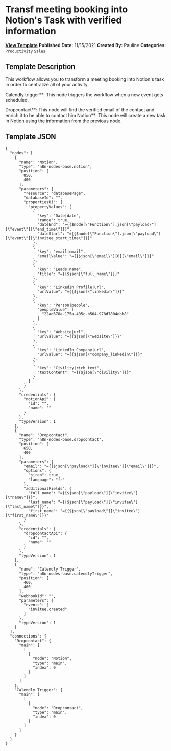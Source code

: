 # Transf meeting booking into Notion's Task with verified information

**[View Template](https://n8n.io/workflows/1325-/)**  **Published Date:** 11/15/2021  **Created By:** Pauline  **Categories:** `Productivity` `Sales`  

## Template Description

This workflow allows you to transform a meeting booking into Notion's task in order to centralize all of your activity.



Calendly trigger**: This node triggers the workflow when a new event gets scheduled.

Dropcontact**: This node will find the verified email of the contact and enrich it to be able to contact him
Notion**: This node will create a new task in Notion using the information from the previous node.


## Template JSON

```
{
  "nodes": [
    {
      "name": "Notion",
      "type": "n8n-nodes-base.notion",
      "position": [
        850,
        400
      ],
      "parameters": {
        "resource": "databasePage",
        "databaseId": "",
        "propertiesUi": {
          "propertyValues": [
            {
              "key": "Date|date",
              "range": true,
              "dateEnd": "={{$node[\"Function\"].json[\"payload\"][\"event\"][\"end_time\"]}}",
              "dateStart": "={{$node[\"Function\"].json[\"payload\"][\"event\"][\"invitee_start_time\"]}}"
            },
            {
              "key": "email|email",
              "emailValue": "={{$json[\"email\"][0][\"email\"]}}"
            },
            {
              "key": "Leads|name",
              "title": "={{$json[\"full_name\"]}}"
            },
            {
              "key": "LinkedIn Profile|url",
              "urlValue": "={{$json[\"linkedin\"]}}"
            },
            {
              "key": "Person|people",
              "peopleValue": [
                "22ad678a-175a-405c-b504-978d7804ebb8"
              ]
            },
            {
              "key": "Website|url",
              "urlValue": "={{$json[\"website\"]}}"
            },
            {
              "key": "LinkedIn Company|url",
              "urlValue": "={{$json[\"company_linkedin\"]}}"
            },
            {
              "key": "Civility|rich_text",
              "textContent": "={{$json[\"civility\"]}}"
            }
          ]
        }
      },
      "credentials": {
        "notionApi": {
          "id": "",
          "name": ""
        }
      },
      "typeVersion": 1
    },
    {
      "name": "Dropcontact",
      "type": "n8n-nodes-base.dropcontact",
      "position": [
        650,
        400
      ],
      "parameters": {
        "email": "={{$json[\"payload\"][\"invitee\"][\"email\"]}}",
        "options": {
          "siren": true,
          "language": "fr"
        },
        "additionalFields": {
          "full_name": "={{$json[\"payload\"][\"invitee\"][\"name\"]}}",
          "last_name": "={{$json[\"payload\"][\"invitee\"][\"last_name\"]}}",
          "first_name": "={{$json[\"payload\"][\"invitee\"][\"first_name\"]}}"
        }
      },
      "credentials": {
        "dropcontactApi": {
          "id": "",
          "name": ""
        }
      },
      "typeVersion": 1
    },
    {
      "name": "Calendly Trigger",
      "type": "n8n-nodes-base.calendlyTrigger",
      "position": [
        460,
        400
      ],
      "webhookId": "",
      "parameters": {
        "events": [
          "invitee.created"
        ]
      },
      "typeVersion": 1
    }
  ],
  "connections": {
    "Dropcontact": {
      "main": [
        [
          {
            "node": "Notion",
            "type": "main",
            "index": 0
          }
        ]
      ]
    },
    "Calendly Trigger": {
      "main": [
        [
          {
            "node": "Dropcontact",
            "type": "main",
            "index": 0
          }
        ]
      ]
    }
  }
}
```
